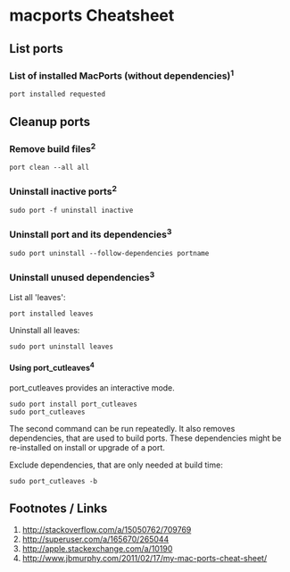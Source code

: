 # macports Cheatsheet

## List ports

### List of installed MacPorts (without dependencies)<sup>1</sup>

    port installed requested

## Cleanup ports

### Remove build files<sup>2</sup>

    port clean --all all

### Uninstall inactive ports<sup>2</sup>

    sudo port -f uninstall inactive

### Uninstall port and its dependencies<sup>3</sup>

    sudo port uninstall --follow-dependencies portname

### Uninstall unused dependencies<sup>3</sup>

List all 'leaves':

    port installed leaves

Uninstall all leaves:

    sudo port uninstall leaves

#### Using port_cutleaves<sup>4</sup>

port_cutleaves provides an interactive mode.

    sudo port install port_cutleaves
    sudo port_cutleaves

The second command can be run repeatedly. It also removes dependencies, that are used to build ports.
These dependencies might be re-installed on install or upgrade of a port.

Exclude dependencies, that are only needed at build time:

    sudo port_cutleaves -b

## Footnotes / Links

1. http://stackoverflow.com/a/15050762/709769
2. http://superuser.com/a/165670/265044
3. http://apple.stackexchange.com/a/10190
4. http://www.jbmurphy.com/2011/02/17/my-mac-ports-cheat-sheet/
